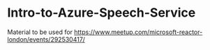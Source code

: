 # Intro-to-Azure-Speech-Service
Material to be used for https://www.meetup.com/microsoft-reactor-london/events/292530417/
